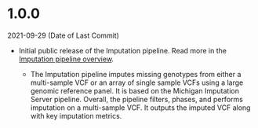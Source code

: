 # 1.0.0
2021-09-29 (Date of Last Commit)

* Initial public release of the Imputation pipeline. Read more in the [Imputation pipeline overview](https://broadinstitute.github.io/warp/docs/Pipelines/Imputation_Pipeline/README).

  * The Imputation pipeline imputes missing genotypes from either a multi-sample VCF or an array of single sample VCFs 
  using a large genomic reference panel. It is based on the Michigan Imputation Server pipeline. Overall, the pipeline 
  filters, phases, and performs imputation on a multi-sample VCF. It outputs the imputed VCF along with key imputation 
  metrics.
